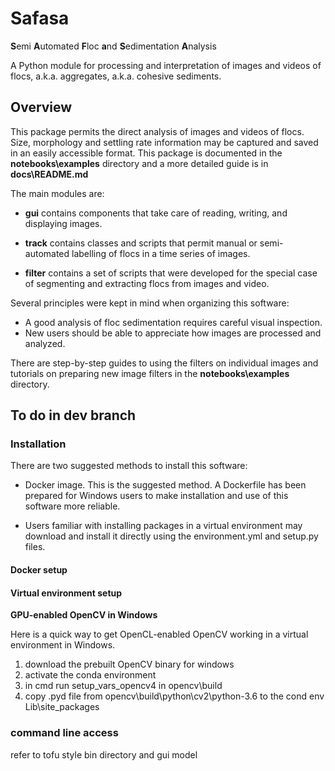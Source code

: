 # Safasa
**S**emi **A**utomated **F**loc **a**nd **S**edimentation **A**nalysis

A Python module for processing and interpretation of images and videos of flocs, a.k.a. aggregates, a.k.a. cohesive sediments.

## Overview
This package permits the direct analysis of images and videos of flocs. Size, morphology and settling rate information may be captured and saved in an easily accessible format. This package is documented in the **notebooks\examples** directory and a more detailed guide is in **docs\README.md**

The main modules are:

* **gui** contains components that take care of reading, writing, and displaying images.

* **track** contains classes and scripts that permit manual or semi-automated labelling of flocs in a time series of images.

* **filter** contains a set of scripts that were developed for the special case of segmenting and extracting flocs from images and video.

Several principles were kept in mind when organizing this software:
* A good analysis of floc sedimentation requires careful visual inspection.  
* New users should be able to appreciate how images are processed and analyzed.

There are step-by-step guides to using the filters on individual images and tutorials on preparing new image filters in the **notebooks\examples** directory.

## To do in dev branch

### Installation
There are two suggested methods to install this software:

* Docker image. This is the suggested method. A Dockerfile has been prepared for Windows users to make installation and use of this software more reliable.  

* Users familiar with installing packages in a virtual environment may download and install it directly using the environment.yml and setup.py files.


#### Docker setup



#### Virtual environment setup

**GPU-enabled OpenCV in Windows**

Here is a quick way to get OpenCL-enabled OpenCV working in a virtual environment in Windows.
1. download the prebuilt OpenCV binary for windows
2. activate the conda environment
3. in cmd run setup_vars_opencv4 in opencv\build
4. copy .pyd file from opencv\build\python\cv2\python-3.6 to the cond env Lib\site_packages

### command line access
refer to tofu style bin directory and gui model
